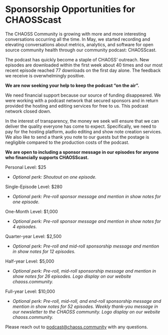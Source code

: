# Sponsorship Opportunities for CHAOSScast

The CHAOSS Community is growing with more and more interesting conversations occurring all the time. In May, we started recording and elevating conversations about metrics, analytics, and software for open source community health through our community podcast: CHAOSScast.

The podcast has quickly become a staple of CHAOSS’ outreach. New episodes are downloaded within the first week about 40 times and our most recent episode reached 77 downloads on the first day alone. The feedback we receive is overwhelmingly positive.

**We are now seeking your help to keep the podcast “on the air”.**

We need financial support because our source of funding disappeared. We were working with a podcast network that secured sponsors and in return provided the hosting and editing services for free to us. This podcast network closed down.

In the interest of transparency, the money we seek will ensure that we can deliver the quality everyone has come to expect. Specifically, we need to pay for the hosting platform, audio editing and show note creation services. We also like to send a thank you note to our guests but the postage is negligible compared to the production costs of the podcast.

**We are open to including a sponsor message in our episodes for anyone who financially supports CHAOSScast.**

Personal Level: $25
- _Optional perk: Shoutout on one episode._

Single-Episode Level: $280
- _Optional perk: Pre-roll sponsor message and mention in show notes for one episode._

One-Month Level: $1,000
- _Optional perk: Pre-roll sponsor message and mention in show notes for 4 episodes._

Quarter-year Level: $2,500
- _Optional perk: Pre-roll and mid-roll sponsorship message and mention in show notes for 12 episodes._

Half-year Level: $5,000
- _Optional perk: Pre-roll, mid-roll sponsorship message and mention in show notes for 26 episodes. Logo display on our website chaoss.community._

Full-year Level: $10,000
- _Optional perk: Pre-roll, mid-roll, and end-roll sponsorship message and mention in show notes for 52 episodes. Weekly thank-you message in our newsletter to the CHAOSS community. Logo display on our website chaoss.community._

Please reach out to podcast@chaoss.community with any questions.
